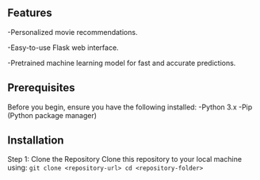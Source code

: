 ## Features
-Personalized movie recommendations.

-Easy-to-use Flask web interface.

-Pretrained machine learning model for fast and accurate predictions.

## Prerequisites
Before you begin, ensure you have the following installed:
-Python 3.x
-Pip (Python package manager)

## Installation

Step 1: Clone the Repository
Clone this repository to your local machine using:
``git clone <repository-url>
  cd <repository-folder>``
